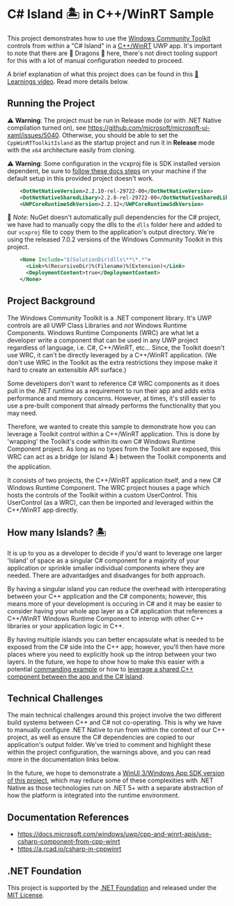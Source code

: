 # C# Island 🏝 in C++/WinRT Sample

This project demonstrates how to use the [Windows Community Toolkit](https://aka.ms/windowstoolkit) controls from within a "C# Island" in a [C++/WinRT](https://aka.ms/cppwinrt) UWP app. It's important to note that there are 🐉 Dragons 🐉 here, there's not direct tooling support for this with a lot of manual configuration needed to proceed.

A brief explanation of what this project does can be found in this [🦙 Learnings video](https://www.twitch.tv/videos/1088935076). Read more details below.

## Running the Project

⚠ **Warning**: The project must be run in Release mode (or with .NET Native compilation turned on), see https://github.com/microsoft/microsoft-ui-xaml/issues/5040. Otherwise, you should be able to set the `CppWinRTToolkitIsland` as the startup project and run it in **Release** mode with the `x64` architecture easily from cloning.

⚠ **Warning**: Some configuration in the vcxproj file is SDK installed version dependent, be sure to [follow these docs steps](https://docs.microsoft.com/windows/uwp/cpp-and-winrt-apis/use-csharp-component-from-cpp-winrt#configure-for-windows-10-fall-creators-update-100-build-16299) on your machine if the default setup in this provided project doesn't work.

```xml
    <DotNetNativeVersion>2.2.10-rel-29722-00</DotNetNativeVersion>
    <DotNetNativeSharedLibary>2.2.8-rel-29722-00</DotNetNativeSharedLibary>
    <UWPCoreRuntimeSdkVersion>2.2.12</UWPCoreRuntimeSdkVersion>
```

📝 _Note_: NuGet doesn't automatically pull dependencies for the C# project, we have had to manually copy the dlls to the `dlls` folder here and added to our `vcxproj` file to copy them to the application's output directory. We're using the released 7.0.2 versions of the Windows Community Toolkit in this project.

```xml
    <None Include="$(SolutionDir)dlls\**\*.*">
      <Link>%(RecursiveDir)%(Filename)%(Extension)</Link>
      <DeploymentContent>true</DeploymentContent>
    </None>
```

## Project Background

The Windows Community Toolkit is a .NET component library. It's UWP controls are all UWP Class Libraries and _not_ Windows Runtime Components. Windows Runtime Components (WRC) are what let a developer write a component that can be used in any UWP project regardless of language, i.e. C#, C++/WinRT, etc... Since, the Toolkit doesn't use WRC, it can't be directly leveraged by a C++/WinRT application. (We don't use WRC in the Toolkit as the extra restrictions they impose make it hard to create an extensible API surface.)

Some developers don't want to reference C# WRC components as it does pull in the _.NET runtime_ as a requirement to run their app and adds extra performance and memory concerns. However, at times, it's still easier to use a pre-built component that already performs the functionality that you may need.

Therefore, we wanted to create this sample to demonstrate how you can leverage a Toolkit control within a C++/WinRT application. This is done by 'wrapping' the Toolkit's code within its own C# Windows Runtime Component project. As long as no types from the Toolkit are exposed, this WRC can act as a bridge (or Island 🏝) between the Toolkit components and the application.

It consists of two projects, the C++/WinRT application itself, and a new C# Windows Runtime Component. The WRC project houses a page which hosts the controls of the Toolkit within a custom UserControl. This UserControl (as a WRC), can then be imported and leveraged within the C++/WinRT app directly.

## How many Islands? 🏝

It is up to you as a developer to decide if you'd want to leverage one larger 'Island' of space as a singular C# component for a majority of your application or sprinkle smaller individual components where they are needed. There are advantadges and disadvanges for both approach.

By having a singular island you can reduce the overhead with interoperating between your C++ application and the C# components; however, this means more of your development is occuring in C# and it may be easier to consider having your whole app layer as a C# application that references a C++/WinRT Windows Runtime Component to interop with other C++ libraries or your application logic in C++.

By having multiple islands you can better encapsulate what is needed to be exposed from the C# side into the C++ app; however, you'll then have more places where you need to explicitly hook up the introp between your two layers. In the future, we hope to show how to make this easier with a potential [commanding example](https://github.com/CommunityToolkit/Sample-Windows-CppWinRT/issues/2) or how to [leverage a shared C++ component between the app and the C# Island](https://github.com/CommunityToolkit/Sample-Windows-CppWinRT/issues/1).

## Technical Challenges

The main technical challenges around this project involve the two different build systems between C++ and C# not co-operating. This is why we have to manually configure .NET Native to run from within the context of our C++ project, as well as ensure the C# dependencies are copied to our application's output folder. We've tried to comment and highlight these within the project configuration, the warnings above, and you can read more in the documentation links below.

In the future, we hope to demonstrate a [WinUI 3/Windows App SDK version of this project](https://github.com/CommunityToolkit/Sample-Windows-CppWinRT/issues/3), which may reduce some of these complexities with .NET Native as those technologies run on .NET 5+ with a separate abstraction of how the platform is integrated into the runtime environment.

## Documentation References

- https://docs.microsoft.com/windows/uwp/cpp-and-winrt-apis/use-csharp-component-from-cpp-winrt
- https://a.rcad.io/csharp-in-cppwinrt

## .NET Foundation

This project is supported by the [.NET Foundation](https://dotnetfoundation.org/) and released under the [MIT License](LICENSE.txt).
